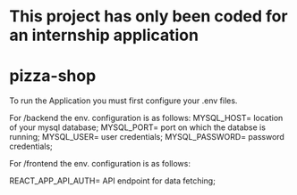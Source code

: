 # This project has only been coded for an internship application

# pizza-shop
To run the Application you must first configure your .env files.

For /backend the env. configuration is as follows:
MYSQL_HOST= location of your mysql database;
MYSQL_PORT= port on which the databse is running;
MYSQL_USER= user credentials;
MYSQL_PASSWORD= password credentials;

For /frontend the env. configuration is as follows:

REACT_APP_API_AUTH= API endpoint for data fetching;
